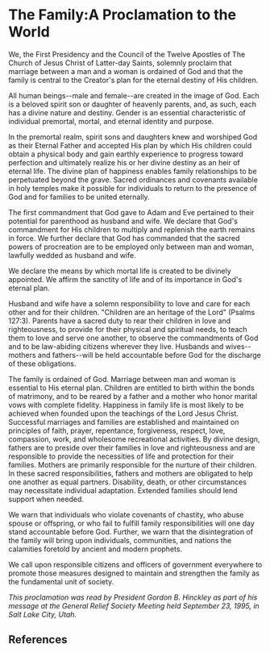 # The Family:A Proclamation to the World

We, the First Presidency and the Council of the Twelve Apostles of The Church
of Jesus Christ of Latter-day Saints, solemnly proclaim that marriage between
a man and a woman is ordained of God and that the family is central to the
Creator's plan for the eternal destiny of His children.

All human beings--male and female--are created in the image of God. Each is a
beloved spirit son or daughter of heavenly parents, and, as such, each has a
divine nature and destiny. Gender is an essential characteristic of individual
premortal, mortal, and eternal identity and purpose.

In the premortal realm, spirit sons and daughters knew and worshiped God as
their Eternal Father and accepted His plan by which His children could obtain
a physical body and gain earthly experience to progress toward perfection and
ultimately realize his or her divine destiny as an heir of eternal life. The
divine plan of happiness enables family relationships to be perpetuated beyond
the grave. Sacred ordinances and covenants available in holy temples make it
possible for individuals to return to the presence of God and for families to
be united eternally.

The first commandment that God gave to Adam and Eve pertained to their
potential for parenthood as husband and wife. We declare that God's
commandment for His children to multiply and replenish the earth remains in
force. We further declare that God has commanded that the sacred powers of
procreation are to be employed only between man and woman, lawfully wedded as
husband and wife.

We declare the means by which mortal life is created to be divinely appointed.
We affirm the sanctity of life and of its importance in God's eternal plan.

Husband and wife have a solemn responsibility to love and care for each other
and for their children. "Children are an heritage of the Lord" (Psalms 127:3).
Parents have a sacred duty to rear their children in love and righteousness,
to provide for their physical and spiritual needs, to teach them to love and
serve one another, to observe the commandments of God and to be law-abiding
citizens wherever they live. Husbands and wives--mothers and fathers--will be
held accountable before God for the discharge of these obligations.

The family is ordained of God. Marriage between man and woman is essential to
His eternal plan. Children are entitled to birth within the bonds of
matrimony, and to be reared by a father and a mother who honor marital vows
with complete fidelity. Happiness in family life is most likely to be achieved
when founded upon the teachings of the Lord Jesus Christ. Successful marriages
and families are established and maintained on principles of faith, prayer,
repentance, forgiveness, respect, love, compassion, work, and wholesome
recreational activities. By divine design, fathers are to preside over their
families in love and righteousness and are responsible to provide the
necessities of life and protection for their families. Mothers are primarily
responsible for the nurture of their children. In these sacred
responsibilities, fathers and mothers are obligated to help one another as
equal partners. Disability, death, or other circumstances may necessitate
individual adaptation. Extended families should lend support when needed.

We warn that individuals who violate covenants of chastity, who abuse spouse
or offspring, or who fail to fulfill family responsibilities will one day
stand accountable before God. Further, we warn that the disintegration of the
family will bring upon individuals, communities, and nations the calamities
foretold by ancient and modern prophets.

We call upon responsible citizens and officers of government everywhere to
promote those measures designed to maintain and strengthen the family as the
fundamental unit of society.

_This proclamation was read by President Gordon B. Hinckley as part of his
message at the General Relief Society Meeting held September 23, 1995, in Salt
Lake City, Utah._

## References

